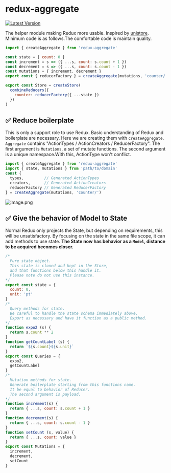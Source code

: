 # redux-aggregate

[![Latest Version](https://img.shields.io/badge/npm-v1.3.0-C12127.svg)](https://www.npmjs.com/package/redux-aggregate)

The helper module making Redux more usable.
Inspired by [unistore](https://github.com/developit/unistore).
Minimum code is as follows.The comfortable code is maintain quality.

```javascript
import { createAggregate } from 'redux-aggregate'

const state = { count: 0 }
const increment = s => ({ ...s, count: s.count + 1 })
const decrement = s => ({ ...s, count: s.count - 1 })
const mutations = { increment, decrement }
export const { reducerFactory } = createAggregate(mutations, 'counter/')

export const Store = createStore(
  combineReducers({
    counter: reducerFactory({ ...state })
  })
)
```

## ✅ Reduce boilerplate

This is only a support role to use Redux.
Basic understanding of Redux and boilerplate are necessary.
Here we are creating them with `createAggregate`.
`Aggregate` contains "ActionTypes / ActionCreators / ReducerFactory".
The first argument is `Mutations`, a set of mutate functions.
The second argument is a unique namespace.With this, ActionType won't conflict.

```javascript
import { createAggregate } from 'redux-aggregate'
import { state, mutations } from 'path/to/domain'
const {
  types,         // Generated ActionTypes
  creators,      // Generated ActionCreators
  reducerFactory // Generated ReducerFactory
} = createAggregate(mutations, 'counter/')
```

![image.png](https://user-images.githubusercontent.com/22139818/37502814-59e06558-2918-11e8-93b8-3033f729fbf5.png)


## ✅ Give the behavior of Model to State

Normal Redux only projects the State, but depending on requirements, this will be unsatisfactory.
By focusing on the state in the same file scope, it can add methods to use state.
**The State now has behavior as a `Model`, distance to be acquired becomes closer.**

```javascript
/*
  Pure state object.
  This state is cloned and kept in the Store,
  and that functions below this handle it.
  Please note do not use this instance.
*/
export const state = {
  count: 0,
  unit: 'pt'
}
/*
  Query methods for state.
  Be careful to handle the state schema immediately above.
  Export as necessary and have it function as a public method.
*/
function expo2 (s) {
  return s.count ** 2
}
function getCountLabel (s) {
  return `${s.count}${s.unit}`
}
export const Queries = {
  expo2,
  getCountLabel
}
/*
  Mutation methods for state.
  Generate boilerplate starting from this functions name.
  It be equal to behavior of Reducer.
  The second argument is payload.
*/
function increment(s) {
  return { ...s, count: s.count + 1 }
}
function decrement(s) {
  return { ...s, count: s.count - 1 }
}
function setCount (s, value) {
  return { ...s, count: value }
}
export const Mutations = {
  increment,
  decrement,
  setCount
}
```

